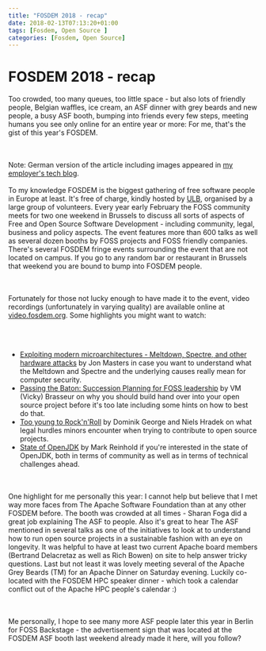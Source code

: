```yaml
---
title: "FOSDEM 2018 - recap"
date: 2018-02-13T07:13:20+01:00
tags: [Fosdem, Open Source ]
categories: [Fosdem, Open Source]
---
```


# FOSDEM 2018 - recap


Too crowded, too many queues, too little space - but also lots of friendly people, Belgian waffles, ice cream, an ASF 
dinner with grey beards and new people, a busy ASF booth, bumping into friends every few steps, meeting humans you see 
only online for an entire year or more: For me, that's the gist of this year's FOSDEM.


<br><br>
Note: German version of the article including images appeared in <a
href="http://tech.europace.de/fosdem-2018/">my employer's tech blog</a>.
<br><br>
To my knowledge FOSDEM is the biggest gathering of free software people in Europe at least. It's free of charge, kindly 
hosted by <a href="http://www.ulb.ac.be">ULB</a>, organised by a large group of volunteers. Every year early February 
the FOSS community meets for two one weekend in Brussels to discuss all sorts of aspects of Free and Open Source 
Software Development - including community, legal, business and policy aspects. The event features more than 600 talks 
as well as several dozen booths by FOSS projects and FOSS friendly companies. There's several FOSDEM fringe events 
surrounding the event that are not located on campus. If you go to any random bar or restaurant in Brussels that 
weekend you are bound to bump into FOSDEM people.

<br><br>
Fortunately for those not lucky enough to have made it to the event, video recordings (unfortunately in varying 
quality) are available online at <a href="http://video.fosdem.org">video.fosdem.org</a>. Some highlights you might want 
to watch:

<br><br>
<ul>
<li><a href="https://fosdem.org/2018/schedule/event/closing_keynote/">Exploiting modern microarchitectures - Meltdown, 
Spectre, and other hardware attacks</a> by Jon Masters in case you want to understand what the Meltdown and Spectre and 
the underlying causes really mean for computer security.
<li><a href="https://fosdem.org/2018/schedule/event/community_passing_the_batton_foss_leadership/">Passing the Baton: 
Succession Planning for FOSS leadership</a> by VM (Vicky) Brasseur on why you should build hand over into your open 
source project before it's too late including some hints on how to best do that.
<li><a href="https://fosdem.org/2018/schedule/event/too_young_to_rock_n_roll/"> Too young to Rock'n'Roll</a> by Dominik 
George and Niels Hradek on what legal hurdles minors encounter when trying to contribute to open source projects.
<li><a href="https://fosdem.org/2018/schedule/event/state_openjdk/">State of OpenJDK</a> by Mark Reinhold if you're 
interested in the state of OpenJDK, both in terms of community as well as in terms of technical challenges ahead.
</ul>

<br><br>
One highlight for me personally this year: I cannot help but believe that I met way more faces from The Apache Software 
Foundation than at any other FOSDEM before. The booth was crowded at all times - Sharan Foga did a great job explaining 
The ASF to people. Also it's great to hear The ASF mentioned in several talks as one of the initiatives to look at to 
understand how to run open source projects in a sustainable fashion with an eye on longevity. It was helpful to have at 
least two current Apache board members (Bertrand Delacretaz as well as Rich Bowen) on site to help answer tricky 
questions. Last but not least it was lovely meeting several of the Apache Grey Beards (TM) for an Apache Dinner on 
Saturday evening. Luckily co-located with the FOSDEM HPC speaker dinner - which took a calendar conflict out of the 
Apache HPC people's calendar :)

<br><br>
Me personally, I hope to see many more ASF people later this year in Berlin for FOSS Backstage - the advertisement sign 
that was located at the FOSDEM ASF booth last weekend already made it here, will you follow?

